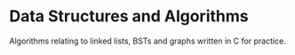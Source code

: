 # Data Structures and Algorithms
Algorithms relating to linked lists, BSTs and graphs written in C for practice. 

